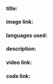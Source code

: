 #### title:
#### image link:
#### languages used:
#### description: 

#### video link:
#### code link:
